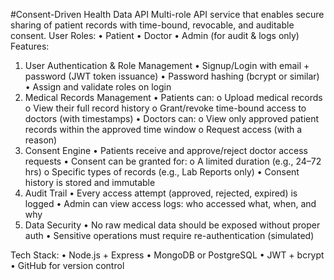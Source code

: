 #Consent-Driven Health Data API
Multi-role API service that enables secure sharing of patient records with time-bound,
revocable, and auditable consent.
User Roles:
• Patient
• Doctor
• Admin (for audit & logs only)
Features:
1. User Authentication & Role Management
• Signup/Login with email + password (JWT token issuance)
• Password hashing (bcrypt or similar)
• Assign and validate roles on login
2. Medical Records Management
• Patients can:
o Upload medical records
o View their full record history
o Grant/revoke time-bound access to doctors (with timestamps)
• Doctors can:
o View only approved patient records within the approved time window
o Request access (with a reason)
3. Consent Engine
• Patients receive and approve/reject doctor access requests
• Consent can be granted for:
o A limited duration (e.g., 24–72 hrs)
o Specific types of records (e.g., Lab Reports only)
• Consent history is stored and immutable
4. Audit Trail
• Every access attempt (approved, rejected, expired) is logged
• Admin can view access logs: who accessed what, when, and why
5. Data Security
• No raw medical data should be exposed without proper auth
• Sensitive operations must require re-authentication (simulated)

Tech Stack:
• Node.js + Express
• MongoDB or PostgreSQL
• JWT + bcrypt
• GitHub for version control


